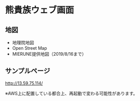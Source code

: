 # 熊貴族ウェブ画面

## 地図
* 地理院地図
* Open Street Map
* MIERUNE提供地図（2019/8/16まで）

## サンプルページ
http://13.59.75.114/

※AWS上に配置している都合上、再起動で変わる可能性があります。

